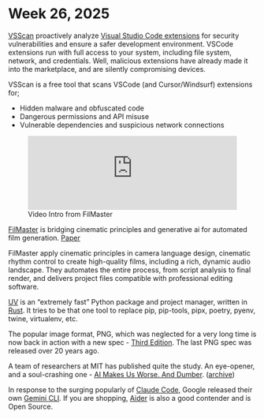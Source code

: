 # Week 26, 2025

[VSScan](https://vscan.dev) proactively analyze [Visual Studio Code extensions](https://marketplace.visualstudio.com/vscode) for security vulnerabilities and ensure a safer development environment. VSCode extensions run with full access to your system, including file system, network, and credentials. Well, malicious extensions have already made it into the marketplace, and are silently compromising devices.

VSScan is a free tool that scans VSCode (and Cursor/Windsurf) extensions for;

- Hidden malware and obfuscated code
- Dangerous permissions and API misuse
- Vulnerable dependencies and suspicious network connections

<figure>
	<iframe width="100%" height="auto" src="https://www.youtube.com/embed/DZjoElrcWVQ?si=QJFPkxk5IptxJjnb" title="FilMaster" frameborder="0" allow="accelerometer; autoplay; clipboard-write; encrypted-media; gyroscope; picture-in-picture; web-share" referrerpolicy="strict-origin-when-cross-origin" allowfullscreen></iframe>
	<figcaption>
		Video Intro from FilMaster
	</figcaption>
</figure>

[FilMaster](https://filmaster-ai.github.io/) is bridging cinematic principles and generative ai for automated film generation. [Paper](https://arxiv.org/abs/2506.18899)

FilMaster apply cinematic principles in camera language design, cinematic rhythm control to create high-quality films, including a rich, dynamic audio landscape. They automates the entire process, from script analysis to final render, and delivers project files compatible with professional editing software.

[UV](https://docs.astral.sh/uv/) is an “extremely fast” Python package and project manager, written in [Rust](https://www.rust-lang.org). It tries to be that one tool to replace pip, pip-tools, pipx, poetry, pyenv, twine, virtualenv, etc.

The popular image format, PNG, which was neglected for a very long time is now back in action with a new spec - [Third Edition](https://www.w3.org/TR/png-3/). The last PNG spec was released over 20 years ago.

A team of researchers at MIT has published quite the study. An eye-opener, and a soul-crashing one - [AI Makes Us Worse. And Dumber](https://medium.com/@ignacio.de.gregorio.noblejas/ai-makes-us-worse-and-dumber-9b58e9d0e153). ([archive](https://archive.is/ClSRM))

In response to the surging popularly of [Claude Code](https://github.com/anthropics/claude-code), Google released their own [Gemini CLI](https://github.com/google-gemini/gemini-cli). If you are shopping, [Aider](https://aider.chat) is also a good contender and is Open Source.

